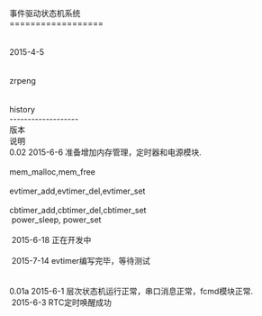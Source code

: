 事件驱动状态机系统<br />
==================<br />
<br />
<br />
2015-4-5<br />
<br />
<br />
zrpeng<br />
<br />
<br />
history<br />
-------------------<br />
版本<span style="white-space:pre">	</span>说明<br />
0.02<span style="white-space:pre">	</span>2015-6-6 准备增加内存管理，定时器和电源模块.<br />
<span style="white-space:pre">		</span>mem_malloc,mem_free<br />
<span style="white-space:pre">		</span>evtimer_add,evtimer_del,evtimer_set<br />
<span style="white-space:pre">		</span>cbtimer_add,cbtimer_del,cbtimer_set<br />
<span style="white-space:pre">		</span>power_sleep, power_set<br />
<span style="white-space:pre">	</span><br />
<span style="white-space:pre">		</span>2015-6-18 正在开发中<br />
<span style="white-space:pre">	</span><br />
<span style="white-space:pre">		</span>2015-7-14 evtimer编写完毕，等待测试<br />
<span style="white-space:pre">	</span><br />
0.01a<span style="white-space:pre">	</span>2015-6-1 层次状态机运行正常，串口消息正常，fcmd模块正常.<br />
<span style="white-space:pre">		</span>2015-6-3 RTC定时唤醒成功

